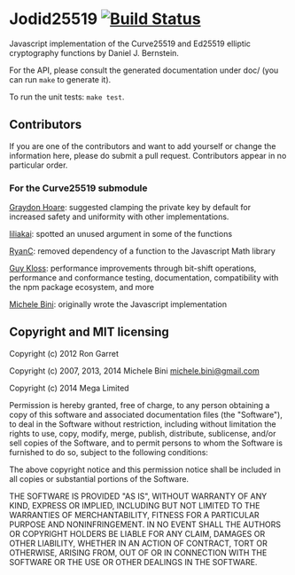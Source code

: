 Jodid25519 [![Build Status](https://secure.travis-ci.org/meganz/jodid25519.png)](https://travis-ci.org/meganz/jodid25519)
===================================================================================================================================

Javascript implementation of the Curve25519 and Ed25519 elliptic cryptography functions by Daniel J. Bernstein.

For the API, please consult the generated documentation under doc/ (you can run `make` to generate it).

To run the unit tests: `make test`.

Contributors
------------

If you are one of the contributors and want to add yourself or change the information here, please do submit a pull request.   Contributors appear in no particular order.

### For the Curve25519 submodule

[Graydon Hoare](https://github.com/graydon): suggested clamping the private key by default for increased safety and uniformity with other implementations.

[liliakai](https://github.com/liliakai): spotted an unused argument in some of the functions

[RyanC](https://github.com/ryancdotorg): removed dependency of a function to the Javascript Math library

[Guy Kloss](https://github.com/pohutukawa): performance improvements through bit-shift operations, performance and conformance testing, documentation, compatibility with the npm package ecosystem, and more

[Michele Bini](https://github.com/rev22): originally wrote the Javascript implementation


Copyright and MIT licensing
---------------------------

Copyright (c) 2012 Ron Garret

Copyright (c) 2007, 2013, 2014 Michele Bini <michele.bini@gmail.com>

Copyright (c) 2014 Mega Limited

Permission is hereby granted, free of charge, to any person obtaining a copy
of this software and associated documentation files (the "Software"), to deal
in the Software without restriction, including without limitation the rights
to use, copy, modify, merge, publish, distribute, sublicense, and/or sell
copies of the Software, and to permit persons to whom the Software is furnished
to do so, subject to the following conditions:

The above copyright notice and this permission notice shall be included in all
copies or substantial portions of the Software.

THE SOFTWARE IS PROVIDED "AS IS", WITHOUT WARRANTY OF ANY KIND, EXPRESS OR
IMPLIED, INCLUDING BUT NOT LIMITED TO THE WARRANTIES OF MERCHANTABILITY,
FITNESS FOR A PARTICULAR PURPOSE AND NONINFRINGEMENT. IN NO EVENT SHALL THE
AUTHORS OR COPYRIGHT HOLDERS BE LIABLE FOR ANY CLAIM, DAMAGES OR OTHER
LIABILITY, WHETHER IN AN ACTION OF CONTRACT, TORT OR OTHERWISE, ARISING FROM,
OUT OF OR IN CONNECTION WITH THE SOFTWARE OR THE USE OR OTHER DEALINGS IN
THE SOFTWARE.
